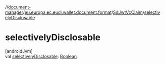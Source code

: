 //[document-manager](../../../index.md)/[eu.europa.ec.eudi.wallet.document.format](../index.md)/[SdJwtVcClaim](index.md)/[selectivelyDisclosable](selectively-disclosable.md)

# selectivelyDisclosable

[androidJvm]\
val [selectivelyDisclosable](selectively-disclosable.md): [Boolean](https://kotlinlang.org/api/latest/jvm/stdlib/kotlin-stdlib/kotlin/-boolean/index.html)
